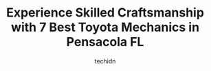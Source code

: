 ---
layout: ampstory
image: https://images.unsplash.com/photo-1619844175408-c05947985e2d?ixlib=rb-4.0.3&ixid=MnwxMjA3fDB8MHxwaG90by1wYWdlfHx8fGVufDB8fHx8&auto=format&fit=crop&w=640&h=853&q=80
author: techidn
featured: false
description: Looking for reliable and skilled Toyota Mechanic in Pensacola  FL, USA? Your search ends here with the 7 best Toyota Mechanic in town. With their expertise and commitment to delivering excep
title: Experience Skilled Craftsmanship with 7 Best Toyota Mechanics in Pensacola  FL
cover:
   title: Experience Skilled Craftsmanship with 7 Best Toyota Mechanics in Pensacola  FL
   subtitle: Rickpate
   background: https://images.unsplash.com/photo-1619844175408-c05947985e2d?ixlib=rb-4.0.3&ixid=MnwxMjA3fDB8MHxwaG90by1wYWdlfHx8fGVufDB8fHx8&auto=format&fit=crop&w=640&h=853&q=80

pages: 
 - layout: thirds
   top: <h1>#1 East Hill Automotive Center</h1>
   bottom: "<p>Had my vehicle with them three separate times for the same issue. Was way overcharged on each instance, first stating that they would make it right, but then charged me e</p>"
   background: https://www.knot35.com/toplist/wp-content/uploads/2023/06/best-toyota-mechanic-1-in-pensacola-fl-1685831909.jpeg
   backgroundblur: true
 - layout: thirds
   top: <h1>#2 East Hill Automotive Center (Airport)</h1>
   bottom: "<p>420 Airport Blvd, Pensacola, FL 32503, United States</p>"
   background: https://www.knot35.com/toplist/wp-content/uploads/2023/06/best-toyota-mechanic-2-in-pensacola-fl-1685831909.jpeg
   cta:
      link: https://www.knot35.com/toplist/experience-skilled-craftsmanship-with-7-best-toyota-mechanics-in-pensacola-fl/
      text: Experience Skilled Craftsmanship with 7 Best Toyota Mechanics in Pensacola  FL
 - layout: thirds
   top: <h1>#3 Bob Tyler Toyota Service Center</h1>
   bottom: "<p>7201 Pensacola Blvd, Pensacola, FL 32505, United States</p>"
   background: https://www.knot35.com/toplist/wp-content/uploads/2023/06/best-toyota-mechanic-3-in-pensacola-fl-1685831909.jpeg
   cta:
      link: https://www.knot35.com/toplist/experience-skilled-craftsmanship-with-7-best-toyota-mechanics-in-pensacola-fl/
      text: Experience Skilled Craftsmanship with 7 Best Toyota Mechanics in Pensacola  FL
 - layout: thirds
   top: <h1>#4 Runway Imports Inc</h1>
   bottom: "<p>6606 N 9th Ave, Pensacola, FL 32504, United States</p>"
   background: https://images.unsplash.com/photo-1604871000636-074fa5117945?ixlib=rb-4.0.3&ixid=MnwxMjA3fDB8MHxwaG90by1wYWdlfHx8fGVufDB8fHx8&auto=format&fit=crop&w=640&h=853&q=80
   cta:
      link: https://www.knot35.com/toplist/experience-skilled-craftsmanship-with-7-best-toyota-mechanics-in-pensacola-fl/
      text: Experience Skilled Craftsmanship with 7 Best Toyota Mechanics in Pensacola  FL
 - layout: thirds
   top: <h1>#5 My Mobile Mechanic, LLC</h1>
   bottom: "<p>7323 Lanier Dr, Pensacola, FL 32504, United States</p>"
   background: https://images.unsplash.com/photo-1488554378835-f7acf46e6c98?ixlib=rb-4.0.3&ixid=MnwxMjA3fDB8MHxwaG90by1wYWdlfHx8fGVufDB8fHx8&auto=format&fit=crop&w=640&h=853&q=80
   cta:
      link: https://www.knot35.com/toplist/experience-skilled-craftsmanship-with-7-best-toyota-mechanics-in-pensacola-fl/
      text: Experience Skilled Craftsmanship with 7 Best Toyota Mechanics in Pensacola  FL
 - layout: thirds
   top: <h1>#6 Bob Coles Automotive</h1>
   bottom: "<p>5868 McAllister Ave, Pensacola, FL 32504, United States</p>"
   background: https://images.unsplash.com/photo-1609083590460-7b8cc0ca65f8?ixlib=rb-4.0.3&ixid=MnwxMjA3fDB8MHxwaG90by1wYWdlfHx8fGVufDB8fHx8&auto=format&fit=crop&w=640&h=853&q=80
   cta:
      link: https://www.knot35.com/toplist/experience-skilled-craftsmanship-with-7-best-toyota-mechanics-in-pensacola-fl/
      text: Experience Skilled Craftsmanship with 7 Best Toyota Mechanics in Pensacola  FL
 - layout: thirds
   top: <h1>#7 Palafox Imports Inc.</h1>
   bottom: "<p>4040 N Palafox St, Pensacola, FL 32505, United States</p>"
   background: https://images.unsplash.com/photo-1553949345-eb786bb3f7ba?ixlib=rb-4.0.3&ixid=MnwxMjA3fDB8MHxwaG90by1wYWdlfHx8fGVufDB8fHx8&auto=format&fit=crop&w=640&h=853&q=80
   cta:
      link: https://www.knot35.com/toplist/experience-skilled-craftsmanship-with-7-best-toyota-mechanics-in-pensacola-fl/
      text: Experience Skilled Craftsmanship with 7 Best Toyota Mechanics in Pensacola  FL
 - layout: thirds
   middle: Continue reading...
   background: https://images.unsplash.com/photo-1580610447943-1bfbef5efe07?ixlib=rb-4.0.3&ixid=MnwxMjA3fDB8MHxwaG90by1wYWdlfHx8fGVufDB8fHx8&auto=format&fit=crop&w=640&h=853&q=80
   cta:
      link: https://www.knot35.com/toplist/experience-skilled-craftsmanship-with-7-best-toyota-mechanics-in-pensacola-fl/
      text: Experience Skilled Craftsmanship with 7 Best Toyota Mechanics in Pensacola  FL
      
---